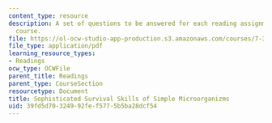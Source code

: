 ```yaml
---
content_type: resource
description: A set of questions to be answered for each reading assignment of the
  course.
file: https://ol-ocw-studio-app-production.s3.amazonaws.com/courses/7-343-sophisticated-survival-skills-of-simple-microorganisms-spring-2008/39fd5d70324992fef5775b5ba28dcf54_7_343_lecqs.pdf
file_type: application/pdf
learning_resource_types:
- Readings
ocw_type: OCWFile
parent_title: Readings
parent_type: CourseSection
resourcetype: Document
title: Sophisticated Survival Skills of Simple Microorganizms
uid: 39fd5d70-3249-92fe-f577-5b5ba28dcf54
---
```

